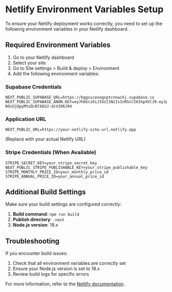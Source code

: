 # Netlify Environment Variables Setup

To ensure your Netlify deployment works correctly, you need to set up the following environment variables in your Netlify dashboard.

## Required Environment Variables

1. Go to your Netlify dashboard
2. Select your site
3. Go to Site settings > Build & deploy > Environment
4. Add the following environment variables:

### Supabase Credentials
```
NEXT_PUBLIC_SUPABASE_URL=https://bggsscexogsptcnnwckj.supabase.co
NEXT_PUBLIC_SUPABASE_ANON_KEY=eyJhbGciOiJIUzI1NiIsInR5cCI6IkpXVCJ9.eyJpc3MiOiJzdXBhYmFzZSIsInJlZiI6ImJnZ3NzY2V4b2dzcHRjbm53Y2tqIiwicm9sZSI6ImFub24iLCJpYXQiOjE3NDEzNjgwMDQsImV4cCI6MjA1Njk0NDAwNH0.yRmBEA5ddBqoM-N9iOjQpyMtxQcBlbEUJ-diV396J94
```

### Application URL
```
NEXT_PUBLIC_URL=https://your-netlify-site-url.netlify.app
```
(Replace with your actual Netlify URL)

### Stripe Credentials (When Available)
```
STRIPE_SECRET_KEY=your_stripe_secret_key
NEXT_PUBLIC_STRIPE_PUBLISHABLE_KEY=your_stripe_publishable_key
STRIPE_MONTHLY_PRICE_ID=your_monthly_price_id
STRIPE_ANNUAL_PRICE_ID=your_annual_price_id
```

## Additional Build Settings

Make sure your build settings are configured correctly:

1. **Build command**: `npm run build`
2. **Publish directory**: `.next`
3. **Node.js version**: 18.x

## Troubleshooting

If you encounter build issues:

1. Check that all environment variables are correctly set
2. Ensure your Node.js version is set to 18.x
3. Review build logs for specific errors

For more information, refer to the [Netlify documentation](https://docs.netlify.com/configure-builds/environment-variables/). 